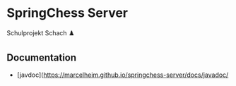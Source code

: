 # SpringChess Server
Schulprojekt Schach ♟️

## Documentation
* [javdoc](https://marcelheim.github.io/springchess-server/docs/javadoc/
